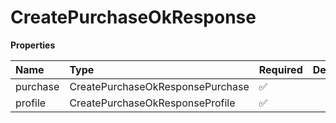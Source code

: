 # CreatePurchaseOkResponse

**Properties**

| Name     | Type                             | Required | Description |
| :------- | :------------------------------- | :------- | :---------- |
| purchase | CreatePurchaseOkResponsePurchase | ✅       |             |
| profile  | CreatePurchaseOkResponseProfile  | ✅       |             |
